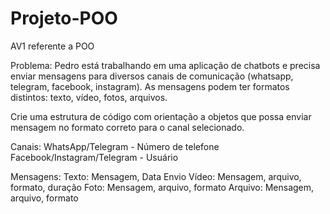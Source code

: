 # Projeto-POO
AV1 referente a POO

Problema:
Pedro está trabalhando em uma aplicação de chatbots e precisa enviar mensagens para diversos canais de comunicação (whatsapp, telegram, facebook, instagram).
As mensagens podem ter formatos distintos: texto, vídeo, fotos, arquivos.

Crie uma estrutura de código com orientação a objetos que possa enviar mensagem no formato correto para o canal selecionado.

Canais:
WhatsApp/Telegram - Número de telefone
Facebook/Instagram/Telegram - Usuário

Mensagens:
Texto: Mensagem, Data Envio
Vídeo: Mensagem, arquivo, formato, duração
Foto: Mensagem, arquivo, formato
Arquivo: Mensagem, arquivo, formato
